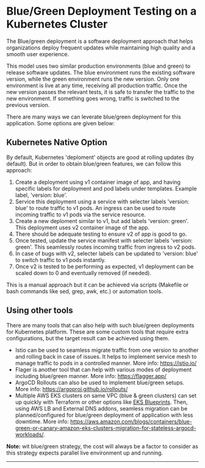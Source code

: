 # Blue/Green Deployment Testing on a Kubernetes Cluster

The Blue/green deployment is a software deployment approach that helps organizations deploy frequent updates while maintaining high quality and a smooth user experience. 

This model uses two similar production environments (blue and green) to release software updates. The blue environment runs the existing software version, while the green environment runs the new version. Only one environment is live at any time, receiving all production traffic. Once the new version passes the relevant tests, it is safe to transfer the traffic to the new environment. If something goes wrong, traffic is switched to the previous version.

There are many ways we can leverate blue/green deployment for this application. Some options are given below:

## Kubernetes Native Option

By default, Kubernetes 'deploment' objects are good at rolling updates (by default). But in order to obtain blue/green features, we can follow this approach:

1. Create a deployment using v1 container image of app, and having specific labels for deployment and pod labels under templates. Example label, 'version: blue'.
2. Service this deployment using a service with selecter labels 'version: blue' to route traffic to v1 pods. An ingress can be used to route incoming traffic to v1 pods via the service resource.
3. Create a new deploment similar to v1, but add labels 'version: green'. This deployment uses v2 container image of the app.
4. There should be adequate testing to ensure v2 of app is good to go.
5. Once tested, update the service manifest with selecter labels 'version: green'. This seamlessly routes incoming traffic from ingress to v2 pods.
6. In case of bugs with v2, selecter labels can be updated to 'version: blue' to switch traffic to v1 pods instantly.
7. Once v2 is tested to be performing as expected, v1 deployment can be scaled down to 0 and eventually removed (if needed).

This is a manual approach but it can be achieved via scripts (Makefile or bash commands like sed, grep, awk, etc.) or automation tools.

## Using other tools

There are many tools that can also help with such blue/green deployments for Kubernetes platform. These are some custom tools that require extra configurations, but the target result can be achieved using them.

- Istio can be used to seamless migrate traffic from one version to another and rolling back in case of issues. It helps to implement service mesh to manage traffic to pods in a controlled manner. More info: https://istio.io/
- Flager is another tool that can help with various modes of deployment including blue/green manner. More info: https://flagger.app/
- ArgoCD Rollouts can also be used to implement blue/green setups. More info: https://argoproj.github.io/rollouts/
- Multiple AWS EKS clusters on same VPC (blue & green clusters) can set up quickly with Terraform or other options like [EKS Blueprints](https://aws-quickstart.github.io/cdk-eks-blueprints/). Then, using AWS LB and External DNS addons, seamless migration can be planned/configured for blue/green deployment of application with less downtime. More info: https://aws.amazon.com/blogs/containers/blue-green-or-canary-amazon-eks-clusters-migration-for-stateless-argocd-workloads/.

**Note:** wit blue/green strategy, the cost will always be a factor to consider as this strategy expects parallel live environment up and running.

---
